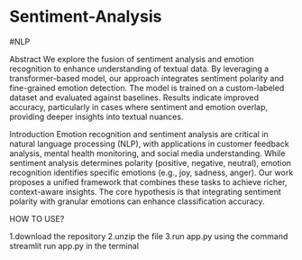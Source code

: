 # Sentiment-Analysis
#NLP

Abstract
We explore the fusion of sentiment analysis and emotion recognition to enhance understanding of textual data. By leveraging a transformer-based model, our approach integrates sentiment polarity and fine-grained emotion detection. The model is trained on a custom-labeled dataset and evaluated against baselines. Results indicate improved accuracy, particularly in cases where sentiment and emotion overlap, providing deeper insights into textual nuances.

Introduction
Emotion recognition and sentiment analysis are critical in natural language processing (NLP), with applications in customer feedback analysis, mental health monitoring, and social media understanding. While sentiment analysis determines polarity (positive, negative, neutral), emotion recognition identifies specific emotions (e.g., joy, sadness, anger).
Our work proposes a unified framework that combines these tasks to achieve richer, context-aware insights. The core hypothesis is that integrating sentiment polarity with granular emotions can enhance classification accuracy.

HOW TO USE?

1.download the repository
2.unzip the file
3.run app.py using the command streamlit run app.py in the terminal

